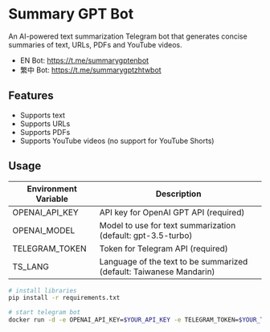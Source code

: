 # Summary GPT Bot

An AI-powered text summarization Telegram bot that generates concise summaries of text, URLs, PDFs and YouTube videos.

- EN Bot: https://t.me/summarygptenbot
- 繁中 Bot: https://t.me/summarygptzhtwbot

## Features

- Supports text
- Supports URLs
- Supports PDFs
- Supports YouTube videos (no support for YouTube Shorts)

## Usage

| Environment Variable | Description |
|----------------------|-------------|
| OPENAI_API_KEY       | API key for OpenAI GPT API (required) |
| OPENAI_MODEL         | Model to use for text summarization (default: gpt-3.5-turbo) |
| TELEGRAM_TOKEN       | Token for Telegram API (required) |
| TS_LANG              | Language of the text to be summarized (default: Taiwanese Mandarin) |


```sh
# install libraries
pip install -r requirements.txt

# start telegram bot
docker run -d -e OPENAI_API_KEY=$YOUR_API_KEY -e TELEGRAM_TOKEN=$YOUR_TOKEN -e TS_LANG=$YOUR_LANGUAGE tonypai/summary-gpt-bot
```
